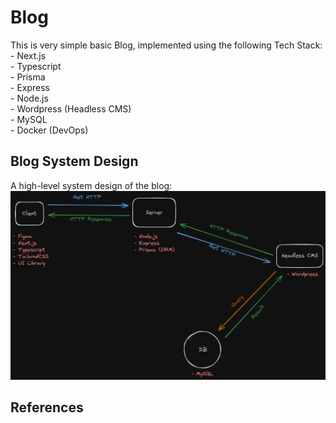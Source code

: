 # Blog
This is very simple basic Blog, implemented using the following Tech Stack:
	- Next.js  
	- Typescript  
	- Prisma  
	- Express  
	- Node.js  
	- Wordpress (Headless CMS)  
	- MySQL  
	- Docker (DevOps)  

## Blog System Design
A high-level system design of the blog:
![System Design Blog](./public/Blog.excalidraw.png)

## References
